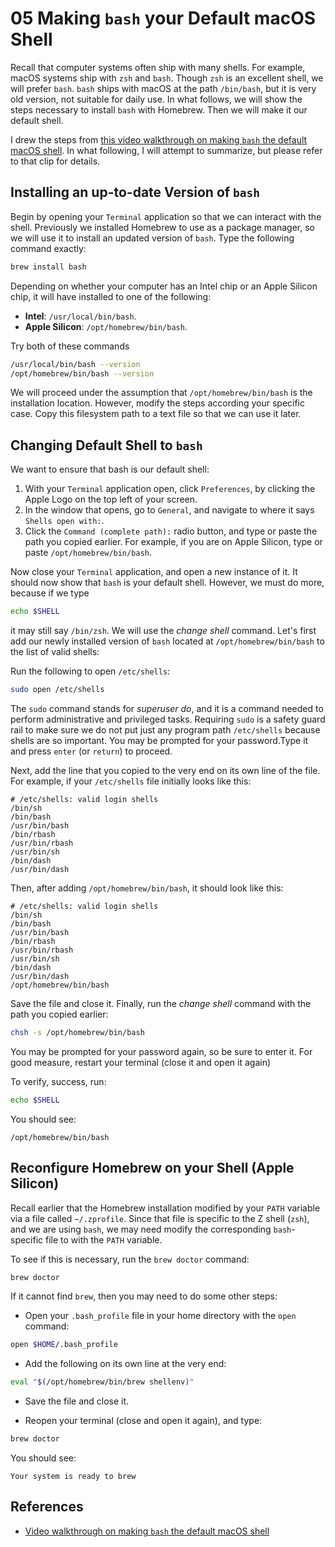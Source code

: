 # 05 Making `bash` your Default macOS Shell

Recall that computer systems often ship with many shells. For example, macOS systems
ship with `zsh` and `bash`. Though `zsh` is an excellent shell, we will prefer `bash`.
`bash` ships with macOS at the path `/bin/bash`, but it is very old version, not suitable
for daily use. In what follows, we will show the steps necessary to install `bash` with
Homebrew. Then we will make it our default shell.

I drew the steps from [this video walkthrough on making `bash` the default macOS shell](https://www.youtube.com/watch?v=AWQ7LNT9vME). In what following, I will attempt to summarize,
but please refer to that clip for details.

## Installing an up-to-date Version of `bash`

Begin by opening your `Terminal` application so that we can interact with the shell.
Previously we installed Homebrew to use as a package manager, so we will use it to
install an updated version of `bash`. Type the following command exactly:

```zsh
brew install bash
```

Depending on whether your computer has an Intel chip or an Apple Silicon chip, it will have installed to one of the following:

- **Intel**: `/usr/local/bin/bash`.
- **Apple Silicon**: `/opt/homebrew/bin/bash`.

Try both of these commands

```zsh
/usr/local/bin/bash --version
/opt/homebrew/bin/bash --version
```

We will proceed under the assumption that `/opt/homebrew/bin/bash` is the installation
location. However, modify the steps according your specific case. Copy this filesystem
path to a text file so that we can use it later.

## Changing Default Shell to `bash`

We want to ensure that bash is our default shell:

1. With your `Terminal` application open, click `Preferences`, by clicking the Apple Logo
on the top left of your screen.
2. In the window that opens, go to `General`, and navigate to where it says `Shells open with:`.
3. Click the `Command (complete path):` radio button, and type or paste the path you copied
earlier. For example, if you are on Apple Silicon, type or paste `/opt/homebrew/bin/bash`.

Now close your `Terminal` application, and open a new instance of it. It should now
show that `bash` is your default shell. However, we must do more, because if we type

```bash
echo $SHELL
```

it may still say `/bin/zsh`. We will use the *change shell* command. Let's first add
our newly installed version of `bash` located at `/opt/homebrew/bin/bash` to the list
of valid shells:

Run the following to open `/etc/shells`:

```bash
sudo open /etc/shells
```

The `sudo` command stands for *superuser do*, and it is a command needed to perform administrative and privileged tasks. Requiring `sudo` is a safety guard rail to make
sure we do not put just any program path  `/etc/shells` because shells are so important.
You may be prompted for your password.Type it and press `enter` (or `return`) to proceed.

Next, add the line that you copied to the very end on its own line of the file.
For example, if your `/etc/shells` file initially looks like this:

```text
# /etc/shells: valid login shells
/bin/sh
/bin/bash
/usr/bin/bash
/bin/rbash
/usr/bin/rbash
/usr/bin/sh
/bin/dash
/usr/bin/dash
```

Then, after adding `/opt/homebrew/bin/bash`, it should look like this:

```text
# /etc/shells: valid login shells
/bin/sh
/bin/bash
/usr/bin/bash
/bin/rbash
/usr/bin/rbash
/usr/bin/sh
/bin/dash
/usr/bin/dash
/opt/homebrew/bin/bash
```

Save the file and close it. Finally, run the *change shell* command with the
path you copied earlier:

```bash
chsh -s /opt/homebrew/bin/bash
```

You may be prompted for your password again, so be sure to enter it. For
good measure, restart your terminal (close it and open it again)

To verify, success, run:

```bash
echo $SHELL
```

You should see:

```text
/opt/homebrew/bin/bash
```

## Reconfigure Homebrew on your Shell (Apple Silicon)

Recall earlier that the Homebrew installation modified by your `PATH` variable via
a file called `~/.zprofile`. Since that file is specific to the Z shell (`zsh`),
and we are using `bash`, we may need modify the corresponding `bash`-specific file
to with the `PATH` variable.

To see if this is necessary, run the `brew doctor` command:

```bash
brew doctor
```

If it cannot find `brew`,  then you may need to do some other steps:

- Open your `.bash_profile` file in your home directory with the `open` command:

```bash
open $HOME/.bash_profile
```

- Add the following on its own line at the very end:

```bash
eval "$(/opt/homebrew/bin/brew shellenv)"
```

- Save the file and close it.

- Reopen your terminal (close and open it again), and type:

```bash
brew doctor
```

You should see:

```text
Your system is ready to brew
```

## References

- [Video walkthrough on making `bash` the default macOS shell](https://www.youtube.com/watch?v=AWQ7LNT9vME)
